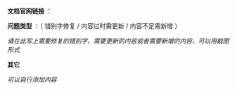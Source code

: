 **文档官网链接** ：

**问题类型** ：（ 错别字修复 / 内容过时需更新 / 内容不足需新增 ）

*请在此写上需要修复的错别字、需要更新的内容或者需要新增的内容，可以用截图形式*

**其它**

*可以自行添加内容*
